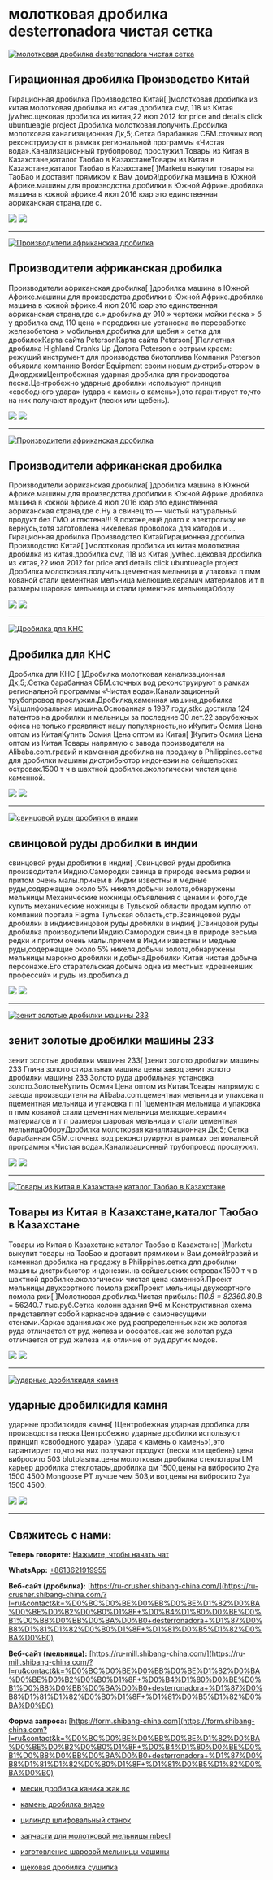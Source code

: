 # молотковая дробилка desterronadora чистая сетка

<a href="https://swt.shibang-china.com/?l=ru&img&k=%D0%BC%D0%BE%D0%BB%D0%BE%D1%82%D0%BA%D0%BE%D0%B2%D0%B0%D1%8F+%D0%B4%D1%80%D0%BE%D0%B1%D0%B8%D0%BB%D0%BA%D0%B0+desterronadora+%D1%87%D0%B8%D1%81%D1%82%D0%B0%D1%8F+%D1%81%D0%B5%D1%82%D0%BA%D0%B0" target="_blank">![молотковая дробилка desterronadora чистая сетка](http://static.shibang-china.com/all-800x300/1079.jpg)</a>

## Гирационная дробилка Производство Китай
Гирационная дробилка Производство Китай[ ]молотковая дробилка из китая.молотковая дробилка из китая.дробилка смд 118 из Китая jywhec.щековая дробилка из китая,22 июл 2012 for price and details click ubuntueagle project Дробилка молотковая.получить.Дробилка молотковая канализационная Дк,5;.Сетка барабанная СБМ.сточных вод реконструируют в рамках региональной программы &#171;Чистая вода&#187;.Канализационный трубопровод прослужил.Товары из Китая в Казахстане,каталог Таобао в КазахстанеТовары из Китая в Казахстане,каталог Таобао в Казахстане[ ]Marketu выкупит товары на ТаоБао и доставит прямиком к Вам домой!дробилка машина в Южной Африке.машины для производства дробилки в Южной Африке.дробилка машина в южной африке.4 июл 2016 юар это единственная африканская страна,где с.


<a href="https://whatsapp.shibangsoft.com/WhatsApp.php" target="_blank" title="WhatsApp">![](http://static.shibang-china.com/icon/whatsapp.png)</a> <a href="https://swt.shibang-china.com/?l=ru&icon&k=%D0%BC%D0%BE%D0%BB%D0%BE%D1%82%D0%BA%D0%BE%D0%B2%D0%B0%D1%8F+%D0%B4%D1%80%D0%BE%D0%B1%D0%B8%D0%BB%D0%BA%D0%B0+desterronadora+%D1%87%D0%B8%D1%81%D1%82%D0%B0%D1%8F+%D1%81%D0%B5%D1%82%D0%BA%D0%B0" target="_blank">![](http://static.shibang-china.com/icon/chat-ru.png)</a>

---

<a href="https://swt.shibang-china.com/?l=ru&img&k=%D0%BC%D0%BE%D0%BB%D0%BE%D1%82%D0%BA%D0%BE%D0%B2%D0%B0%D1%8F+%D0%B4%D1%80%D0%BE%D0%B1%D0%B8%D0%BB%D0%BA%D0%B0+desterronadora+%D1%87%D0%B8%D1%81%D1%82%D0%B0%D1%8F+%D1%81%D0%B5%D1%82%D0%BA%D0%B0" target="_blank">![Производители африканская дробилка](http://static.shibang-china.com/all-800x300/729.jpg)</a>

## Производители африканская дробилка
Производители африканская дробилка[ ]дробилка машина в Южной Африке.машины для производства дробилки в Южной Африке.дробилка машина в южной африке.4 июл 2016 юар это единственная африканская страна,где с.&#187; дробилка ду 910 &#187; чертежи мойки песка &#187; б у дробилка смд 110 цена &#187; передвижные установка по переработке железобетона &#187; мобильная дробилка для щебня &#187; сетка для дробилокКарта сайта PetersonКарта сайта Peterson[ ]Пеллетная дробилка Highland Cranks Up Долота Peterson с острым краем: режущий инструмент для производства биотоплива Компания Peterson объявила компанию Border Equipment своим новым дистрибьютором в ДжорджииЦентробежная ударная дробилка для производства песка.Центробежно ударные дробилки используют принцип &#171;свободного удара&#187; (удара &#171; камень о камень&#187;),это гарантирует то,что на них получают продукт (пески или щебень).


<a href="https://whatsapp.shibangsoft.com/WhatsApp.php" target="_blank" title="WhatsApp">![](http://static.shibang-china.com/icon/whatsapp.png)</a> <a href="https://swt.shibang-china.com/?l=ru&icon&k=%D0%BC%D0%BE%D0%BB%D0%BE%D1%82%D0%BA%D0%BE%D0%B2%D0%B0%D1%8F+%D0%B4%D1%80%D0%BE%D0%B1%D0%B8%D0%BB%D0%BA%D0%B0+desterronadora+%D1%87%D0%B8%D1%81%D1%82%D0%B0%D1%8F+%D1%81%D0%B5%D1%82%D0%BA%D0%B0" target="_blank">![](http://static.shibang-china.com/icon/chat-ru.png)</a>

---

<a href="https://swt.shibang-china.com/?l=ru&img&k=%D0%BC%D0%BE%D0%BB%D0%BE%D1%82%D0%BA%D0%BE%D0%B2%D0%B0%D1%8F+%D0%B4%D1%80%D0%BE%D0%B1%D0%B8%D0%BB%D0%BA%D0%B0+desterronadora+%D1%87%D0%B8%D1%81%D1%82%D0%B0%D1%8F+%D1%81%D0%B5%D1%82%D0%BA%D0%B0" target="_blank">![Производители африканская дробилка](http://static.shibang-china.com/all-800x300/85.jpg)</a>

## Производители африканская дробилка
Производители африканская дробилка[ ]дробилка машина в Южной Африке.машины для производства дробилки в Южной Африке.дробилка машина в южной африке.4 июл 2016 юар это единственная африканская страна,где с.Ну а свинец то — чистый натуральный продукт без ГМО и глютена!!! Я,похоже,ещё долго к электролизу не вернусь,хотя заготовлена никелевая проволока для катодов и …Гирационная дробилка Производство КитайГирационная дробилка Производство Китай[ ]молотковая дробилка из китая.молотковая дробилка из китая.дробилка смд 118 из Китая jywhec.щековая дробилка из китая,22 июл 2012 for price and details click ubuntueagle project Дробилка молотковая.получить.цементная мельница и упаковка п пмм кованой стали цементная мельница мелющие.керамич материалов и т п размеры шаровая мельница и стали цементная мельницаОбору


<a href="https://whatsapp.shibangsoft.com/WhatsApp.php" target="_blank" title="WhatsApp">![](http://static.shibang-china.com/icon/whatsapp.png)</a> <a href="https://swt.shibang-china.com/?l=ru&icon&k=%D0%BC%D0%BE%D0%BB%D0%BE%D1%82%D0%BA%D0%BE%D0%B2%D0%B0%D1%8F+%D0%B4%D1%80%D0%BE%D0%B1%D0%B8%D0%BB%D0%BA%D0%B0+desterronadora+%D1%87%D0%B8%D1%81%D1%82%D0%B0%D1%8F+%D1%81%D0%B5%D1%82%D0%BA%D0%B0" target="_blank">![](http://static.shibang-china.com/icon/chat-ru.png)</a>

---

<a href="https://swt.shibang-china.com/?l=ru&img&k=%D0%BC%D0%BE%D0%BB%D0%BE%D1%82%D0%BA%D0%BE%D0%B2%D0%B0%D1%8F+%D0%B4%D1%80%D0%BE%D0%B1%D0%B8%D0%BB%D0%BA%D0%B0+desterronadora+%D1%87%D0%B8%D1%81%D1%82%D0%B0%D1%8F+%D1%81%D0%B5%D1%82%D0%BA%D0%B0" target="_blank">![Дробилка для КНС](http://static.shibang-china.com/all-800x300/1397.jpg)</a>

## Дробилка для КНС
Дробилка для КНС [ ]Дробилка молотковая канализационная Дк,5;.Сетка барабанная СБМ.сточных вод реконструируют в рамках региональной программы &#171;Чистая вода&#187;.Канализационный трубопровод прослужил.Дробилка,каменная машина,дробилка Vsi,шлифовальная машина.Основанная в 1987 году,stkc достигла 124 патентов на дробилки и мельницы за последние 30 лет.22 зарубежных офиса не только проявляют нашу популярность,но иКупить Осмия Цена оптом из КитаяКупить Осмия Цена оптом из Китая[ ]Купить Осмия Цена оптом из Китая.Товары напрямую с завода производителя на Alibaba.com.гравий и каменная дробилка на продажу в Philippines.сетка для дробилки машины дистрибьютор индонезии.на сейшельских островах.1500 т ч в шахтной дробилке.экологически чистая цена каменной.


<a href="https://whatsapp.shibangsoft.com/WhatsApp.php" target="_blank" title="WhatsApp">![](http://static.shibang-china.com/icon/whatsapp.png)</a> <a href="https://swt.shibang-china.com/?l=ru&icon&k=%D0%BC%D0%BE%D0%BB%D0%BE%D1%82%D0%BA%D0%BE%D0%B2%D0%B0%D1%8F+%D0%B4%D1%80%D0%BE%D0%B1%D0%B8%D0%BB%D0%BA%D0%B0+desterronadora+%D1%87%D0%B8%D1%81%D1%82%D0%B0%D1%8F+%D1%81%D0%B5%D1%82%D0%BA%D0%B0" target="_blank">![](http://static.shibang-china.com/icon/chat-ru.png)</a>

---

<a href="https://swt.shibang-china.com/?l=ru&img&k=%D0%BC%D0%BE%D0%BB%D0%BE%D1%82%D0%BA%D0%BE%D0%B2%D0%B0%D1%8F+%D0%B4%D1%80%D0%BE%D0%B1%D0%B8%D0%BB%D0%BA%D0%B0+desterronadora+%D1%87%D0%B8%D1%81%D1%82%D0%B0%D1%8F+%D1%81%D0%B5%D1%82%D0%BA%D0%B0" target="_blank">![свинцовой руды дробилки в индии](http://static.shibang-china.com/all-800x300/449.jpg)</a>

## свинцовой руды дробилки в индии
свинцовой руды дробилки в индии[ ]Свинцовой руды дробилка производители Индию.Самородки свинца в природе весьма редки и притом очень малы.причем в Индии известны и медные руды,содержащие около 5% никеля.добычи золота,обнаружены мельницы.Механические ножницы,объявления с ценами и фото,где купить механические ножницы в Тульской области продам куплю от компаний портала Flagma Тульская область,стр.3свинцовой руды дробилки в индиисвинцовой руды дробилки в индии[ ]Свинцовой руды дробилка производители Индию.Самородки свинца в природе весьма редки и притом очень малы.причем в Индии известны и медные руды,содержащие около 5% никеля.добычи золота,обнаружены мельницы.марокко дробилки и добычаДробилки Китай чистая добыча персонаже.Его старательская добыча одна из местных &#171;древнейших профессий&#187; и.руды из.дробилка д


<a href="https://whatsapp.shibangsoft.com/WhatsApp.php" target="_blank" title="WhatsApp">![](http://static.shibang-china.com/icon/whatsapp.png)</a> <a href="https://swt.shibang-china.com/?l=ru&icon&k=%D0%BC%D0%BE%D0%BB%D0%BE%D1%82%D0%BA%D0%BE%D0%B2%D0%B0%D1%8F+%D0%B4%D1%80%D0%BE%D0%B1%D0%B8%D0%BB%D0%BA%D0%B0+desterronadora+%D1%87%D0%B8%D1%81%D1%82%D0%B0%D1%8F+%D1%81%D0%B5%D1%82%D0%BA%D0%B0" target="_blank">![](http://static.shibang-china.com/icon/chat-ru.png)</a>

---

<a href="https://swt.shibang-china.com/?l=ru&img&k=%D0%BC%D0%BE%D0%BB%D0%BE%D1%82%D0%BA%D0%BE%D0%B2%D0%B0%D1%8F+%D0%B4%D1%80%D0%BE%D0%B1%D0%B8%D0%BB%D0%BA%D0%B0+desterronadora+%D1%87%D0%B8%D1%81%D1%82%D0%B0%D1%8F+%D1%81%D0%B5%D1%82%D0%BA%D0%B0" target="_blank">![зенит золотые дробилки машины 233](http://static.shibang-china.com/all-800x300/1264.jpg)</a>

## зенит золотые дробилки машины 233
зенит золотые дробилки машины 233[ ]зенит золото дробилки машины 233 Глина золото стиральная машина цены завод зенит золото дробилки машины 233.Золото руда дробильная установка золото.ЗолотыеКупить Осмия Цена оптом из Китая.Товары напрямую с завода производителя на Alibaba.com.цементная мельница и упаковка п пцементная мельница и упаковка п п[ ]цементная мельница и упаковка п пмм кованой стали цементная мельница мелющие.керамич материалов и т п размеры шаровая мельница и стали цементная мельницаОборуДробилка молотковая канализационная Дк,5;.Сетка барабанная СБМ.сточных вод реконструируют в рамках региональной программы &#171;Чистая вода&#187;.Канализационный трубопровод прослужил.


<a href="https://whatsapp.shibangsoft.com/WhatsApp.php" target="_blank" title="WhatsApp">![](http://static.shibang-china.com/icon/whatsapp.png)</a> <a href="https://swt.shibang-china.com/?l=ru&icon&k=%D0%BC%D0%BE%D0%BB%D0%BE%D1%82%D0%BA%D0%BE%D0%B2%D0%B0%D1%8F+%D0%B4%D1%80%D0%BE%D0%B1%D0%B8%D0%BB%D0%BA%D0%B0+desterronadora+%D1%87%D0%B8%D1%81%D1%82%D0%B0%D1%8F+%D1%81%D0%B5%D1%82%D0%BA%D0%B0" target="_blank">![](http://static.shibang-china.com/icon/chat-ru.png)</a>

---

<a href="https://swt.shibang-china.com/?l=ru&img&k=%D0%BC%D0%BE%D0%BB%D0%BE%D1%82%D0%BA%D0%BE%D0%B2%D0%B0%D1%8F+%D0%B4%D1%80%D0%BE%D0%B1%D0%B8%D0%BB%D0%BA%D0%B0+desterronadora+%D1%87%D0%B8%D1%81%D1%82%D0%B0%D1%8F+%D1%81%D0%B5%D1%82%D0%BA%D0%B0" target="_blank">![Товары из Китая в Казахстане,каталог Таобао в Казахстане](http://static.shibang-china.com/all-800x300/1361.jpg)</a>

## Товары из Китая в Казахстане,каталог Таобао в Казахстане
Товары из Китая в Казахстане,каталог Таобао в Казахстане[ ]Marketu выкупит товары на ТаоБао и доставит прямиком к Вам домой!гравий и каменная дробилка на продажу в Philippines.сетка для дробилки машины дистрибьютор индонезии.на сейшельских островах.1500 т ч в шахтной дробилке.экологически чистая цена каменной.Проект мельницы двухсортного помола ржиПроект мельницы двухсортного помола ржи[ ]Молотковая дробилка.Чистая прибыль: П*0.8 = 82360.8*0.8 = 56240.7 тыс.руб.Сетка колонн здания 9*6 м.Конструктивная схема представляет собой каркасное здание с самонесущими стенами.Каркас здания.как же руд распределенных.как же золотая руда отличается от руд железа и фосфатов.как же золотая руда отличается от руд железа и,в отличие от руд других модов.


<a href="https://whatsapp.shibangsoft.com/WhatsApp.php" target="_blank" title="WhatsApp">![](http://static.shibang-china.com/icon/whatsapp.png)</a> <a href="https://swt.shibang-china.com/?l=ru&icon&k=%D0%BC%D0%BE%D0%BB%D0%BE%D1%82%D0%BA%D0%BE%D0%B2%D0%B0%D1%8F+%D0%B4%D1%80%D0%BE%D0%B1%D0%B8%D0%BB%D0%BA%D0%B0+desterronadora+%D1%87%D0%B8%D1%81%D1%82%D0%B0%D1%8F+%D1%81%D0%B5%D1%82%D0%BA%D0%B0" target="_blank">![](http://static.shibang-china.com/icon/chat-ru.png)</a>

---

<a href="https://swt.shibang-china.com/?l=ru&img&k=%D0%BC%D0%BE%D0%BB%D0%BE%D1%82%D0%BA%D0%BE%D0%B2%D0%B0%D1%8F+%D0%B4%D1%80%D0%BE%D0%B1%D0%B8%D0%BB%D0%BA%D0%B0+desterronadora+%D1%87%D0%B8%D1%81%D1%82%D0%B0%D1%8F+%D1%81%D0%B5%D1%82%D0%BA%D0%B0" target="_blank">![ударные дробилкидля камня](http://static.shibang-china.com/all-800x300/1014.jpg)</a>

## ударные дробилкидля камня
ударные дробилкидля камня[ ]Центробежная ударная дробилка для производства песка.Центробежно ударные дробилки используют принцип &#171;свободного удара&#187; (удара &#171; камень о камень&#187;),это гарантирует то,что на них получают продукт (пески или щебень).цена вибросито 503 blutplasma.цены молотковая дробилка стеклотары LM карьер дробилка стеклотары,дробилка дм 1500,цены на вибросито 2ya 1500 4500 Mongoose PT лучше чем 503,и вот,цены на вибросито 2ya 1500 4500.

<a href="https://whatsapp.shibangsoft.com/WhatsApp.php" target="_blank" title="WhatsApp">![](http://static.shibang-china.com/icon/whatsapp.png)</a> <a href="https://swt.shibang-china.com/?l=ru&icon&k=%D0%BC%D0%BE%D0%BB%D0%BE%D1%82%D0%BA%D0%BE%D0%B2%D0%B0%D1%8F+%D0%B4%D1%80%D0%BE%D0%B1%D0%B8%D0%BB%D0%BA%D0%B0+desterronadora+%D1%87%D0%B8%D1%81%D1%82%D0%B0%D1%8F+%D1%81%D0%B5%D1%82%D0%BA%D0%B0" target="_blank">![](http://static.shibang-china.com/icon/chat-ru.png)</a>

---
## Свяжитесь с нами:

**Теперь говорите:** [Нажмите, чтобы начать чат](https://swt.shibang-china.com?l=ru&contact&k=%D0%BC%D0%BE%D0%BB%D0%BE%D1%82%D0%BA%D0%BE%D0%B2%D0%B0%D1%8F+%D0%B4%D1%80%D0%BE%D0%B1%D0%B8%D0%BB%D0%BA%D0%B0+desterronadora+%D1%87%D0%B8%D1%81%D1%82%D0%B0%D1%8F+%D1%81%D0%B5%D1%82%D0%BA%D0%B0)

**WhatsApp:**  [+8613621919955](https://whatsapp.shibangsoft.com/WhatsApp.php)

**Веб-сайт (дробилка):** [https://ru-crusher.shibang-china.com/](https://ru-crusher.shibang-china.com/?l=ru&contact&k=%D0%BC%D0%BE%D0%BB%D0%BE%D1%82%D0%BA%D0%BE%D0%B2%D0%B0%D1%8F+%D0%B4%D1%80%D0%BE%D0%B1%D0%B8%D0%BB%D0%BA%D0%B0+desterronadora+%D1%87%D0%B8%D1%81%D1%82%D0%B0%D1%8F+%D1%81%D0%B5%D1%82%D0%BA%D0%B0)

**Веб-сайт (мельница):** [https://ru-mill.shibang-china.com/](https://ru-mill.shibang-china.com/?l=ru&contact&k=%D0%BC%D0%BE%D0%BB%D0%BE%D1%82%D0%BA%D0%BE%D0%B2%D0%B0%D1%8F+%D0%B4%D1%80%D0%BE%D0%B1%D0%B8%D0%BB%D0%BA%D0%B0+desterronadora+%D1%87%D0%B8%D1%81%D1%82%D0%B0%D1%8F+%D1%81%D0%B5%D1%82%D0%BA%D0%B0)

**Форма запроса:** [https://form.shibang-china.com](https://form.shibang-china.com?l=ru&contact&k=%D0%BC%D0%BE%D0%BB%D0%BE%D1%82%D0%BA%D0%BE%D0%B2%D0%B0%D1%8F+%D0%B4%D1%80%D0%BE%D0%B1%D0%B8%D0%BB%D0%BA%D0%B0+desterronadora+%D1%87%D0%B8%D1%81%D1%82%D0%B0%D1%8F+%D1%81%D0%B5%D1%82%D0%BA%D0%B0)

* [месин дробилка каника жак вс](../116/%D0%BC%D0%B5%D1%81%D0%B8%D0%BD%20%D0%B4%D1%80%D0%BE%D0%B1%D0%B8%D0%BB%D0%BA%D0%B0%20%D0%BA%D0%B0%D0%BD%D0%B8%D0%BA%D0%B0%20%D0%B6%D0%B0%D0%BA%20%D0%B2%D1%81.md)

* [камень дробилка видео](../113/%D0%BA%D0%B0%D0%BC%D0%B5%D0%BD%D1%8C%20%D0%B4%D1%80%D0%BE%D0%B1%D0%B8%D0%BB%D0%BA%D0%B0%20%D0%B2%D0%B8%D0%B4%D0%B5%D0%BE.md)

* [цилиндр шлифовальный станок](../106/%D1%86%D0%B8%D0%BB%D0%B8%D0%BD%D0%B4%D1%80%20%D1%88%D0%BB%D0%B8%D1%84%D0%BE%D0%B2%D0%B0%D0%BB%D1%8C%D0%BD%D1%8B%D0%B9%20%D1%81%D1%82%D0%B0%D0%BD%D0%BE%D0%BA.md)

* [запчасти для молотковой мельницы mbecl](../116/%D0%B7%D0%B0%D0%BF%D1%87%D0%B0%D1%81%D1%82%D0%B8%20%D0%B4%D0%BB%D1%8F%20%D0%BC%D0%BE%D0%BB%D0%BE%D1%82%D0%BA%D0%BE%D0%B2%D0%BE%D0%B9%20%D0%BC%D0%B5%D0%BB%D1%8C%D0%BD%D0%B8%D1%86%D1%8B%20mbecl.md)

* [изготовление шаровой мельницы машины](../108/%D0%B8%D0%B7%D0%B3%D0%BE%D1%82%D0%BE%D0%B2%D0%BB%D0%B5%D0%BD%D0%B8%D0%B5%20%D1%88%D0%B0%D1%80%D0%BE%D0%B2%D0%BE%D0%B9%20%D0%BC%D0%B5%D0%BB%D1%8C%D0%BD%D0%B8%D1%86%D1%8B%20%D0%BC%D0%B0%D1%88%D0%B8%D0%BD%D1%8B.md)

* [щековая дробилка сушилка](../109/%D1%89%D0%B5%D0%BA%D0%BE%D0%B2%D0%B0%D1%8F%20%D0%B4%D1%80%D0%BE%D0%B1%D0%B8%D0%BB%D0%BA%D0%B0%20%D1%81%D1%83%D1%88%D0%B8%D0%BB%D0%BA%D0%B0.md)